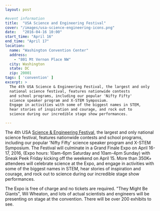 ```yaml
---
layout: post

#event information
title:  "USA Science and Engineering Festival"
cover: "/images/usa-science-engineering-icons.png"
date:   "2016-04-16 10:00"
start_time: "April 16"
end_time: "April 17"
location:
  name: "Washington Convention Center"
  address:
    - "801 Mt Vernon Place NW"
  city: Washington
  state: DC
  zip: 20001
tags: [ 'convention' ]
excerpt: >
  The 4th USA Science & Engineering Festival, the largest and only
  national science festival, features nationwide contests 
  and school programs, including our popular 'Nifty Fifty' 
  science speaker program and X-STEM Symposium. 
  Engage in activities with some of the biggest names in STEM, 
  hear stories of inspiration and courage, and rock out to 
  science during our incredible stage show performances.

---
```


The 4th USA
[Science & Engineering Festival](http://www.usasciencefestival.org/),
the largest and only
national science festival, features nationwide contests and school
programs, including our popular 'Nifty Fifty' science speaker
program and X-STEM Symposium. The Festival will culminate in a
Grand Finale Expo on April 16-17, 2016, (Expo hours: 10am-6pm
Saturday and 10am-4pm Sunday) with Sneak Peek Friday kicking
off the weekend on April 15.  More than 350K+ attendees will
celebrate science at the Expo, and engage in activities with
some of the biggest names in STEM, hear stories of inspiration and
courage, and rock out to science during our incredible stage show
performances.

The Expo is free of charge and no tickets are required. "They Might
Be Giants", Wil Wheaton, and lots of actual scientists and engineers
will be presenting on stage at the convention. There will be over
200 exhibits to see.
